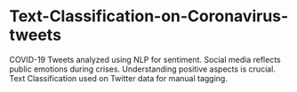 # Text-Classification-on-Coronavirus-tweets
COVID-19 Tweets analyzed using NLP for sentiment. Social media reflects public emotions during crises. Understanding positive aspects is crucial. Text Classification used on Twitter data for manual tagging.
